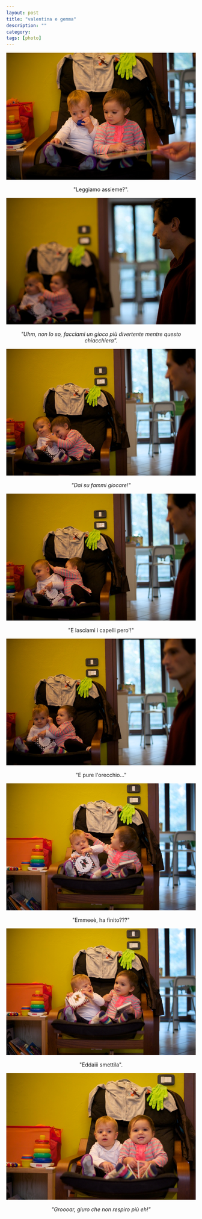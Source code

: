 ```yaml
---
layout: post
title: "valentina e gemma"
description: ""
category: 
tags: [photo]
---
```



![](/images/D6F0263.jpg)
<center>"Leggiamo assieme?".</center>

![](/images/D6F0266.jpg)
<center><i>"Uhm, non lo so, facciami un gioco più divertente mentre questo chiacchiera".</i></center>

![](/images/D6F0267.jpg)
<center><i>"Dai su fammi giocare!"</i></center>

![](/images/D6F0268.jpg)
<center>"E lasciami i capelli pero'!"</center>

![](/images/D6F0269.jpg)
<center>"E pure l'orecchio..."</center>

![](/images/D6F0275.jpg)
<center>"Emmeeè, ha finito???"</center>

![](/images/D6F0276.jpg)
<center>"Eddaiii smettila".</center>

![](/images/D6F0280.jpg)
<center><i>"Groooar, giuro che non respiro più eh!"</i></center>
